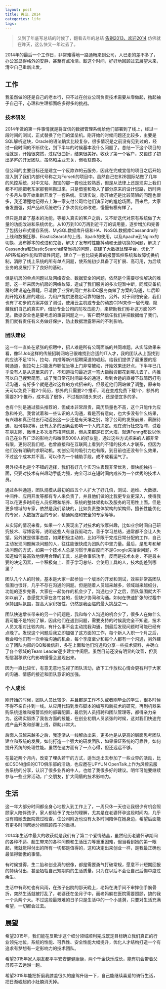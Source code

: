 ```yaml
---
layout: post
title: 再见，2014
categories: life
tags: 
---
```

> 又到了年底写总结的时候了，翻看去年的总结 [告别2013，欢迎2014](http://yikebocai.com/2014/01/say-goodbye-2013/) 仿佛就在昨天，这么快又一年过去了。

2014年的最后一个工作日，非常难得地一路通畅来到公司，人已走的差不多了，办公室显得格外的安静，甚至有点冷清。趁这个时间，好好地回顾过去展望未来，清空自己重新出发。

## 工作

我虽然做的还是自己的老本行，只不过在创业公司负责技术需要从零做起，撸起袖子自己干，心理和生理都面临多得多的挑战。

### 技术研发

2014年做的第一件事情就是将宜信的数据管理系统给他们部署到了线上，经过一段时间的测试，正式替换了他们的堡垒机。刚开始的时候问题还比较多，主要是SQL解析这块，Oracle的语法确实比较复杂，很多情况是之前没有见到过的，经过一段时间的不断优化，到下半年的时候基本没什么问题了。总结一下这个项目的话就是，开始很突然，过程很曲折，结果很美好。收获了第一个客户，又锻炼了初出茅庐的开发团队，虽然和主业无关，但收获颇多。

但公司的主要目标还是建立一个反欺诈的云服务，因此在完成宜信的项目之后开始投入到了我们内部代号称之为Forseti的项目中。虽然自己在B2B国际站做了几年的风控系统，对中文站、淘宝的那一套也比较熟悉，但是从法律上还是现实上我们都不可能把老东家那套照搬过来，只是借鉴和吸入了部分原来的设计思路，历时两个多月从零开始重新开发了一套系统。实话实说，刚开始还是比较简陋的问题也很多，我还清楚地记得去上海一家支付公司给他们演示时的尴尬场面。回来后，大家奋发图强，对产品和系统进行了多次优化和改进，慢慢有模有样了。

但只是具备了基本的功能，等接入真实的客户之后，又不断迭代对原有系统做了大量的功能改进和系统优化。从10万到100万再到近千万的调用量，逐步增加和完善了包括分布式缓存系统、MySQL数据库升级和HA、NoSQL数据库Cassandra的上线和数据迁移、ElasticSearch的上线、Spark的使用，以及Apache到Nginx的切换、发布脚本的改进和完善，解决了发布时性能抖动和无缝切换的问题，解决了Cassandra和ElasticSearch经常当机的问题，搭建了大数据处理平台，优化了API系统的性能和容错性问题，建立了一套比较完善的报警监控系统和故障切换机制，消除了线上系统的所有单点问题，使系统初步具备了可扩展、高可用，为后续业务的发展打下了良好的基础。

但是机房的单点问题以及网络安全、数据安全的问题，依然是个需要尽快解决的难题，这一年来因为机房的网络故障，造成了我们服务的多次短暂中断，同城灾备机房的建设迫在眉睫，已请教了业界的同仁并和IDC服务商做了方案的沟通，年后即刻开始双机房的建设，为用户提供更稳定可靠的服务。另外，对于网络安全，我们也有了初步的方案并做了测试，使用云主机或专业的动态CDN来作一层代理，隐藏我们自己的真实IP，借助专业公司的防攻击能力，来帮助我们弥补这方面的不足。数据安全也是要考虑的重要问题之一，客户既然信任我们并把数据给了我们，我们就有责任有义务做好保护，防止数据泄露带来的不利影响。

### 团队建设

这一年一直处在紧张的招聘中，招人难是所有公司面临的共同难题。从实际效果来看，像51Job这样的传统招聘网站已很难找到合适的IT人才，我的团队从上面找到的应该不足10%，拉勾、内推等新兴招聘渠道的崛起，给我们提供了最重要的招聘通道，但拉勾上只能发布职位坐等上门非常被动，开始效果还好点，下半年已几乎没有人是从这里来的了，不知道拉勾最近这一笔大额融资都花到哪儿去了。内推可以自己搜索简历，成了我日常花时间最多的通道，看到合适的直接下载简历打电话沟通，有好多个就是通过这样的方式招来的，但最近他们网站做了调整，原来每天可以免费下载2个简历，额外的只需要2个推币，现在变成免费下载1个，额外的需要20个推币，成本高了很多，不过相对猎头来说，还是便宜多的多。

也有个别是通过猎头推荐的，但成本非常昂贵，简历质量也不高，这个只能作为应急和补充。我曾试着和一些认识的人沟通，看是否有意向，也大多没有什么结果，有兴趣和真正付出行动迈出这一步还是有天壤之别，除了公司的发展前景、薪酬待遇、股份期权等，还有太多的因素会影响一个人的决定。现在流行社交招聘，试着在朋友圈、微博上多次发布招聘信息，但从来都是石沉大海，就连Fenng都说以他自己在业界广泛的影响力和微信5000人的好友量，通过这些方式招来的人都非常有限，更何况我们呢。也曾直接和在互联网上看到的不错的技术人才联系，但因为他们没有明确的求职动机，初创公司的吸引力也有限，到目前也还没有什么效果，不过这个成本并不高，可以作为一个辅助手段，成不成看运气了。

另外校招也是个不错的选择，我们有好几个实习生表现非常优秀，很快能独挡一面，只要对技术有兴趣动手能力强，完全可以在短时间内成长为一个优秀的技术人员。

通过各种通道，团队规模从最初的四五个人扩大了好几倍，测试、运维、大数据、中间件、应用开发等都有专人来负责了，并且他们做的比我更专业更深入，使得我可以花更多时间在人员招聘和培养、系统的整体架构以及服务的可用性上面。但是更多领域的专家，依然是我们紧缺的，比如负责整体架构的架构师，擅长性能优化的专家，大数据方面的专家，精通网络和安全的专家等等。

从实际的情况来看，如果一个人表现出了对技术的浓厚兴趣，比如业余时间自己研究技术、写博客等，说明这些人有自我驱动力，善于学习总结，通常都不会让人失望。另外就是做事态度，如果积极主动的，比如不限于完成日常分配的工作，自己主动发现问题解决问题的人，往往能很快成为团队的中坚力量。最后，是思考和解决问题的方式，如果一个技术人总是习惯于用百度而不是Google来搜索问题，不知道如何最高效地使用合理的工具，总是会事倍功半。反而是技术本身，不是最主要的决定因素，一个积极向上、善于学习总结、会使用工具的人，技术能差到哪里？

团队几个人的时候，基本是大家一起参加一个版本的开发和测试，效率非常高团队氛围也很好，几乎不存在沟通的问题。但是随着人员越来越多，领域越来越细分，功能的逐步完善，大家在一起协作的机会少了，沟通也少了之后，团队氛围就大不如以前了，总感觉大家在各忙各的，但缺少协同和沟通。如何在快速扩张的过程中保持团队氛围，提高大家积极性，仍然是我面临的最大挑战之一。

团队快速增长带来的另一个问题是，我和每个人沟通的机会少了，很多人在做什么我可能不是特别了解，因此他们在遇到问题，需要支持的时候我完全不知道，技术人员又相对比较内向，有什么事不会主动找我沟通，到最后发现问题时可能已经有点晚了。发现这个问题后我立即加强了这方面的工作，每个新人入职一个月之后，我会和他们有一次单独沟通的机会，每个季度至少和每个人都有一个沟通，另外建立了团队内部的QQ和微信群，多在上面和他们沟通和分享一些技术资料，并确立了各个领域的Team Leader逐步建立中间层。虽然目前还没有明显的改善，但我相信潜移默化的影响慢慢会显现出来。

因为一直比较忙，有意无意地忽视了团队活动，放下工作放松心情会更有利于大家的沟通、情感的接近和团队意识的加强。


### 个人成长

刚开始的时候，团队人员比较少，并且都是工作不久或者刚毕业的学生，很多时候不得不亲自扑到一线。从应用代码到发布脚本的编写和新技术的研究，再到机器采购系统运维和报警监控的部署配置，最后到人员招聘和团队管理等，都得亲力亲为。这确实锻炼了我各方面的技能，在创业初期人员紧张的时候，这对我们快速完成产品开发和部署上线，帮助非常大。

后面人员越来越多之后，我逐渐从一线解放出来，更多地是从更高的层面思考团队建立和系统的发展，如何打造一个强大的研发团队，如果保证系统的可靠性，如何提升系统的处理性能。虽然在这方面有了一点心得，但还远远不够。

在最近两个月内，改变了埋头若干的方式，适当走出去参加了一些业界的活动，比如CSDN组织的CTO俱乐部的活动，也应邀在UPYUN OpenTalk上作为风控云服务系统的分享，认识了很多业界的牛人，也给了我很多好的建议。明年可能要继续参与一些业界活动，广交朋友，扩大同盾的技术影响力。

## 生活

这一年大部分时间都全身心地投入到工作上了，一周只休一天也让我很少有机会照顾家人陪伴孩子，家人都给予了充分的理解，尤其是在老婆怀孕这段时间内，几乎没有陪她去医院做过检查，住公司附近也没有太多时间陪伴在她身边，希望后面能有更多时间帮她分担照顾孩子的重担。

2014年生活中最大的收获就是我们有了第二个爱情结晶，虽然经历老婆怀孕期间的各种不适、超生带来的各种问题和生活压力等重重困难，但当看到她的第一眼起，我就觉得付出的所有一切都是值得的，这和决定出来创业一样，是我最正确也最值得骄傲的事情。

有时候觉得，生二胎和创业真的很像，都是需要勇气打破常规，愿意不计短期回报的持续付出，甚至牺牲自己短期内的生活质量，只为在以后不会让自己后悔中度过余生。

生活中有彩虹也有风雨，在孩子出院的那天晚上，老妈在洗手间不审摔倒手腕骨折，突然生活就被打乱了，老婆还在坐月子中，而老妈躺在医院需要照顾，搞的我一个头两个大。不过这段最艰难的日子只是生活中的一个小涟漪，只要对生活充满希望，一切都会过去。


## 展望

希望2015年，我们能在反欺诈这个细分领域顺利完成既定目标确立我们真正的行业领先地位，系统的性能、可靠性、安全性能大幅提升，优化人才结构打造一个有追求有梦想有一定影响力的技术团队。

希望2015年家人朋友都平平安安健健康康，两个千金快乐成长，能有机会带着父母孩子去远游一趟。

希望2015年能把折磨我膝盖很久的座驾升级一下，自己能继续喜爱的骑行生活，把日渐崛起的小肚腩消灭掉。


